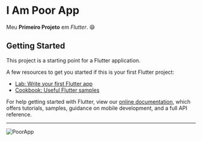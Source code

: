 # I Am Poor App

Meu **Primeiro Projeto** em _Flutter_. 😄

## Getting Started

This project is a starting point for a Flutter application.

A few resources to get you started if this is your first Flutter project:

- [Lab: Write your first Flutter app](https://flutter.dev/docs/get-started/codelab)
- [Cookbook: Useful Flutter samples](https://flutter.dev/docs/cookbook)

For help getting started with Flutter, view our
[online documentation](https://flutter.dev/docs), which offers tutorials,
samples, guidance on mobile development, and a full API reference.

***
![PoorApp](https://user-images.githubusercontent.com/51971892/117160320-64ef3f80-ad97-11eb-976c-a95d65829fed.PNG)
